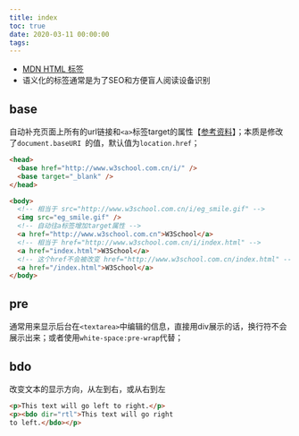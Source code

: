 ```yaml
---
title: index
toc: true
date: 2020-03-11 00:00:00
tags:
---
```


* [MDN HTML 标签](https://developer.mozilla.org/zh-CN/docs/Web/HTML/Element)
* 语义化的标签通常是为了SEO和方便盲人阅读设备识别



## base
自动补充页面上所有的url链接和`<a>`标签target的属性【[参考资料](https://developer.mozilla.org/zh-CN/docs/Web/HTML/Element/base)】；本质是修改了`document.baseURI `的值，默认值为`location.href`；
```html
<head>
  <base href="http://www.w3school.com.cn/i/" />
  <base target="_blank" />
</head>

<body>
  <!-- 相当于 src="http://www.w3school.com.cn/i/eg_smile.gif" -->
  <img src="eg_smile.gif" />
  <!-- 自动往a标签增加target属性 -->
  <a href="http://www.w3school.com.cn">W3School</a>
  <!-- 相当于 href="http://www.w3school.com.cn/i/index.html" -->
  <a href="index.html">W3School</a>
  <!-- 这个href不会被改变 href="http://www.w3school.com.cn/index.html" -->
  <a href="/index.html">W3School</a>
</body>
```


## pre
通常用来显示后台在`<textarea>`中编辑的信息，直接用div展示的话，换行符不会展示出来；或者使用`white-space:pre-wrap`代替；



## bdo
改变文本的显示方向，从左到右，或从右到左
```html
<p>This text will go left to right.</p>
<p><bdo dir="rtl">This text will go right 
to left.</bdo></p>
```

